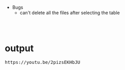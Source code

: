 - Bugs
  - can't delete all the files after selecting the table

<br><br>

# **output**

<pre>
https://youtu.be/2pizsEKHbJU
</pre>

<br/><br/>
